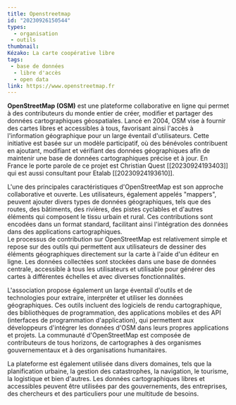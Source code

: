 ```yaml
---
title: Openstreetmap 
id: "20230926150544"
types:
  - organisation
 - outils
thumbnail: 
Kézako: La carte coopérative libre 
tags:
 - base de données
  - libre d'accès
  - open data
link: https://www.openstreetmap.fr
---
```


**OpenStreetMap (OSM)** est une plateforme collaborative en ligne qui permet à des contributeurs du monde entier de créer, modifier et partager des données cartographiques géospatiales. Lancé en 2004, OSM vise à fournir des cartes libres et accessibles à tous, favorisant ainsi l'accès à l'information géographique pour un large éventail d'utilisateurs. Cette initiative est basée sur un modèle participatif, où des bénévoles contribuent en ajoutant, modifiant et vérifiant des données géographiques afin de maintenir une base de données cartographiques précise et à jour. En France le porte parole de ce projet est Christian Quest [[20230924193403]] qui est aussi consultant pour Etalab [[20230924193610]].

L'une des principales caractéristiques d'OpenStreetMap est son approche collaborative et ouverte. Les utilisateurs, également appelés "mappers", peuvent ajouter divers types de données géographiques, tels que des routes, des bâtiments, des rivières, des pistes cyclables et d'autres éléments qui composent le tissu urbain et rural. Ces contributions sont encodées dans un format standard, facilitant ainsi l'intégration des données dans des applications cartographiques.\
Le processus de contribution sur OpenStreetMap est relativement simple et repose sur des outils qui permettent aux utilisateurs de dessiner des éléments géographiques directement sur la carte à l'aide d'un éditeur en ligne. Les données collectées sont stockées dans une base de données centrale, accessible à tous les utilisateurs et utilisable pour générer des cartes à différentes échelles et avec diverses fonctionnalités.

L'association propose également un large éventail d'outils et de technologies pour extraire, interpréter et utiliser les données géographiques. Ces outils incluent des logiciels de rendu cartographique, des bibliothèques de programmation, des applications mobiles et des API (interfaces de programmation d'application), qui permettent aux développeurs d'intégrer les données d'OSM dans leurs propres applications et projets.
La communauté d'OpenStreetMap est composée de contributeurs de tous horizons, de cartographes à des organismes gouvernementaux et à des organisations humanitaires. 

La plateforme est également utilisée dans divers domaines, tels que la planification urbaine, la gestion des catastrophes, la navigation, le tourisme, la logistique et bien d'autres. Les données cartographiques libres et accessibles peuvent être utilisées par des gouvernements, des entreprises, des chercheurs et des particuliers pour une multitude de besoins.
